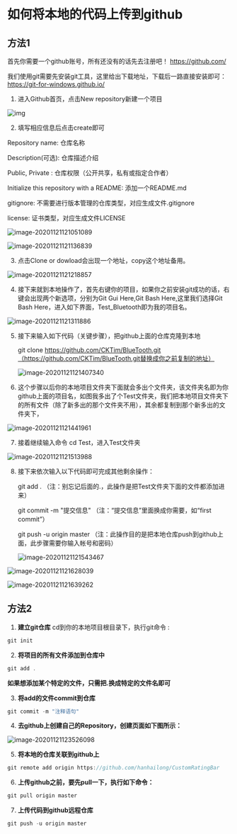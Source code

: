 #  如何将本地的代码上传到github

## 方法1

 首先你需要一个github账号，所有还没有的话先去注册吧！  https://github.com/ 

 我们使用git需要先安装git工具，这里给出下载地址，下载后一路直接安装即可：  https://git-for-windows.github.io/ 

1.  进入Github首页，点击New repository新建一个项目 

 ![img](https://imgconvert.csdnimg.cn/aHR0cDovL2ltYWdlczIwMTUuY25ibG9ncy5jb20vYmxvZy85MTM5MTMvMjAxNjA4LzkxMzkxMy0yMDE2MDgyMzE2NDE1NDUyNi00MTg0NDE5OTEucG5n?x-oss-process=image/format,png)

2.  填写相应信息后点击create即可 

Repository name: 仓库名称

Description(可选): 仓库描述介绍

Public, Private : 仓库权限（公开共享，私有或指定合作者）

Initialize this repository with a README: 添加一个README.md

gitignore: 不需要进行版本管理的仓库类型，对应生成文件.gitignore

license: 证书类型，对应生成文件LICENSE

![image-20201121121051089](image-20201121121051089.png)

![image-20201121121136839](image-20201121121136839.png)

3.  点击Clone or dowload会出现一个地址，copy这个地址备用。 

![image-20201121121218857](image-20201121121218857.png)

4.  接下来就到本地操作了，首先右键你的项目，如果你之前安装git成功的话，右键会出现两个新选项，分别为Git Gui Here,Git Bash Here,这里我们选择Git Bash Here，进入如下界面，Test_Bluetooth即为我的项目名。 

![image-20201121121311886](image-20201121121311886.png)

5. 接下来输入如下代码（关键步骤），把github上面的仓库克隆到本地

   git clone https://github.com/CKTim/BlueTooth.git（https://github.com/CKTim/BlueTooth.git替换成你之前复制的地址）

   ![image-20201121121407340](image-20201121121407340.png)

6. 这个步骤以后你的本地项目文件夹下面就会多出个文件夹，该文件夹名即为你github上面的项目名，如图我多出了个Test文件夹，我们把本地项目文件夹下的所有文件（除了新多出的那个文件夹不用），其余都复制到那个新多出的文件夹下，

![image-20201121121441961](image-20201121121441961.png)

7.  接着继续输入命令 cd Test，进入Test文件夹 

![image-20201121121513988](image-20201121121513988.png)

8. 接下来依次输入以下代码即可完成其他剩余操作：

   git add .     （注：别忘记后面的.，此操作是把Test文件夹下面的文件都添加进来）

   git commit  -m  "提交信息"  （注：“提交信息”里面换成你需要，如“first commit”）

   git push -u origin master  （注：此操作目的是把本地仓库push到github上面，此步骤需要你输入帐号和密码）

   ![image-20201121121543467](image-20201121121543467.png)

![image-20201121121628039](image-20201121121628039.png)

![image-20201121121639262](image-20201121121639262.png)

## 方法2

1.  **建立git仓库**
   cd到你的本地项目根目录下，执行git命令 :

   ```java
   git init
   ```

   

2.  **将项目的所有文件添加到仓库中** 

   ```java
   git add .
   ```

 **如果想添加某个特定的文件，只需把.换成特定的文件名即可** 

3.  **将add的文件commit到仓库** 

   ```java
   git commit -m "注释语句"
   ```

4.  **去github上创建自己的Repository，创建页面如下图所示：**

![image-20201121123526098](image-20201121123526098.png)

5.  **将本地的仓库关联到github上** 

   ```java
   git remote add origin https://github.com/hanhailong/CustomRatingBar
   ```

6.  **上传github之前，要先pull一下，执行如下命令：** 

   ```java
   git pull origin master
   ```

7.  **上传代码到github远程仓库** 

   ```java
   git push -u origin master
   ```

   